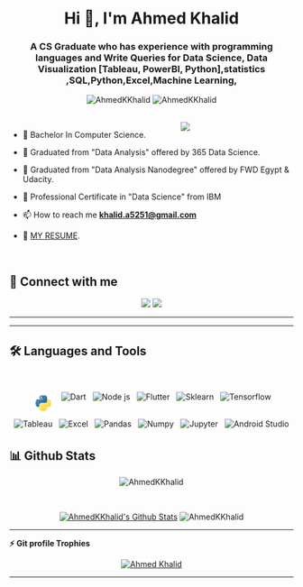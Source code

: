 <h1 align="center">Hi 👋, I'm Ahmed Khalid</h1>
<h3 align="center">A CS Graduate who has experience with programming languages and Write Queries for Data Science, Data Visualization [Tableau, PowerBI, Python],statistics ,SQL,Python,Excel,Machine Learning, </h3>

<p align="center"> <img src="https://komarev.com/ghpvc/?username=AhmedKKhalid&label=Profile%20views&color=0e75b6&style=flat" alt="AhmedKKhalid" />
		   <img src="https://img.shields.io/github/followers/AhmedKKhalid?label=Followers" alt="AhmedKKhalid" />
</p>
<br>
<img align="right" src="https://user-images.githubusercontent.com/63050133/156676671-d5b2e362-97d4-4404-9447-dd71ddfea82f.gif" width = 200px/>

- :school: Bachelor In Computer Science.
- 🌱 Graduated from "Data Analysis" offered by 365 Data Science.
- 🌱 Graduated from "Data Analysis Nanodegree" offered by FWD Egypt & Udacity.
- 🌱 Professional Certificate in "Data Science" from IBM 

- 📫 How to reach me **khalid.a5251@gmail.com**
- :thinking: [MY RESUME](https://drive.google.com/file/d/19z9DH6uz0VJXNAHraVJv04CVx3SbqN5M/view?usp=share_link).

<br>

## 📩 Connect with me
<p align="center">
 <a href="mailto:khalid.a5251@gmail.com" title="Gmail"><img src="https://img.shields.io/badge/gmail-%23F05033.svg?style=for-the-badge&logo=gmail&logoColor=white"/></a>
<a href="https://www.linkedin.com/in/ahmed-khalid-508400201/" title="LinkedIn"><img src="https://img.shields.io/badge/linkedin-%230077B5.svg?style=for-the-badge&logo=linkedin&logoColor=white"/></a> 
</p>

********************************
********************************

## 🛠 Languages and Tools
<br>
<p align="center">
<img src="https://raw.githubusercontent.com/github/explore/80688e429a7d4ef2fca1e82350fe8e3517d3494d/topics/python/python.png" alt="Python" height="40" style="vertical-align:top; margin:4px">
 <img src="https://img.icons8.com/color/452/dart.png" alt="Dart" height="40" style="vertical-align:top; margin:4px">
  <img src="https://cdn-icons-png.flaticon.com/512/919/919825.png" alt="Node js" height="40" style="vertical-align:top; margin:4px">
  <img src="https://img.icons8.com/color/344/flutter.png" alt="Flutter" height="40" style="vertical-align:top; margin:4px">
  <img src="https://iconape.com/wp-content/png_logo_vector/scikit-learn-logo.png" alt="Sklearn" height="40" style="vertical-align:top; margin:4px">
   <img src="https://img.icons8.com/color/344/tensorflow.png" alt="Tensorflow" height="40" style="vertical-align:top; margin:4px">
  <img src="https://img.icons8.com/color/344/tableau-software.png" alt="Tableau" height="40" style="vertical-align:top; margin:4px">
  <img src="https://img.icons8.com/color/344/ms-excel.png" alt="Excel" height="40" style="vertical-align:top; margin:4px">
   <img src="https://pandas.pydata.org/static/img/pandas_mark.svg" alt="Pandas" height="40" style="vertical-align:top; margin:4px">
  <img src="https://www.vectorlogo.zone/logos/numpy/numpy-icon.svg" alt="Numpy" height="40" style="vertical-align:top; margin:4px">
  <img src="https://cdn.icon-icons.com/icons2/2667/PNG/512/jupyter_app_icon_161280.png" alt="Jupyter" height="40" style="vertical-align:top; margin:4px">
  <img src="https://img.icons8.com/fluency/344/android-studio--v3.png" alt="Android Studio" height="40" style="vertical-align:top; margin:4px">
</p>

## 📊 Github Stats
<p align="center"><img src="https://github-readme-streak-stats.herokuapp.com/?user=AhmedKKhalid&theme=tokyonight_duo" alt="AhmedKKhalid" /></p>
  <br/>
  <p align="center">
    <a href="https://github.com/anuraghazra/github-readme-stats">
	    <img alt="AhmedKKhalid's Github Stats" src="https://github-readme-stats.vercel.app/api?username=AhmedKKhalid&show_icons=true&count_private=true&locale=en&theme=tokyonight&layout=compact" height="230px"/></a>
	  <img src="https://github-readme-stats.vercel.app/api/top-langs?username=AhmedKKhalid&langs_count=10&show_icons=true&locale=en&theme=tokyonight" alt="AhmedKKhalid" height="230px"/>
<br/>

----
<summary><b>⚡ Git profile Trophies</b></summary>

<p align="center"> <a href="https://github.com/ryo-ma/github-profile-trophy"><img src="https://github-profile-trophy.vercel.app/?username=AhmedKKhalid&layout=compact&theme=algolia" alt="Ahmed Khalid" /></a> </p>

----
